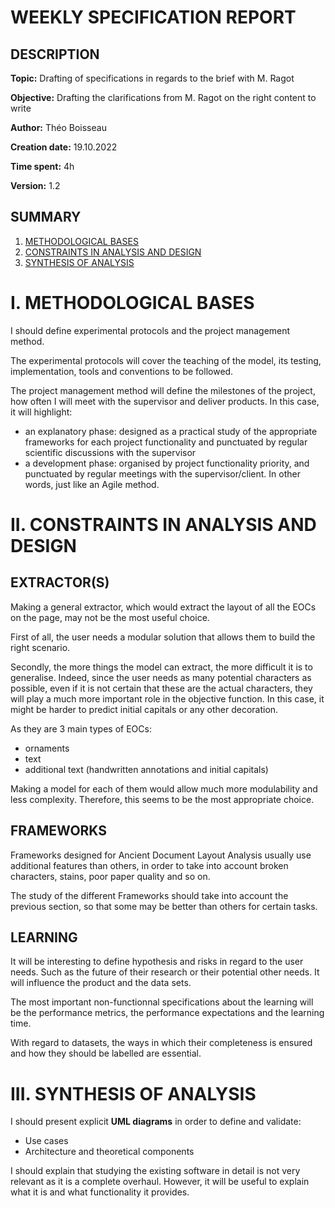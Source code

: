 # WEEKLY SPECIFICATION REPORT

## DESCRIPTION

**Topic:** Drafting of specifications in regards to the brief with M. Ragot

**Objective:** Drafting the clarifications from M. Ragot on the right content to write

**Author:** Théo Boisseau

**Creation date:** 19.10.2022

**Time spent:** 4h

**Version:** 1.2

## SUMMARY

1. [METHODOLOGICAL BASES](#I.)
2. [CONSTRAINTS IN ANALYSIS AND DESIGN](#II.)
3. [SYNTHESIS OF ANALYSIS](#III.)


# I. METHODOLOGICAL BASES <a id="I."></a>

I should define experimental protocols and the project management method.

The experimental protocols will cover the teaching of the model, its testing, implementation, tools and conventions to be followed.

The project management method will define the milestones of the project, how often I will meet with the supervisor and deliver products.
In this case, it will highlight:
- an explanatory phase: designed as a practical study of the appropriate frameworks for each project functionality and punctuated by regular scientific discussions with the supervisor
- a development phase: organised by project functionality priority, and punctuated by regular meetings with the supervisor/client. In other words, just like an Agile method.


# II. CONSTRAINTS IN ANALYSIS AND DESIGN <a id="II."></a>

## EXTRACTOR(S)

Making a general extractor, which would extract the layout of all the EOCs on the page, may not be the most useful choice.

First of all, the user needs a modular solution that allows them to build the right scenario.

Secondly, the more things the model can extract, the more difficult it is to generalise.
Indeed, since the user needs as many potential characters as possible, even if it is not certain that these are the actual characters, they will play a much more important role in the objective function.
In this case, it might be harder to predict initial capitals or any other decoration.

As they are 3 main types of EOCs:
- ornaments
- text
- additional text (handwritten annotations and initial capitals)

Making a model for each of them would allow much more modulability and less complexity.
Therefore, this seems to be the most appropriate choice.


## FRAMEWORKS <a id="II.FRAMEWORKS"></a>

Frameworks designed for Ancient Document Layout Analysis usually use additional features than others, in order to take into account broken characters, stains, poor paper quality and so on.

The study of the different Frameworks should take into account the previous section, so that some may be better than others for certain tasks.


## LEARNING <a id="II.LEARNING"></a>

It will be interesting to define hypothesis and risks in regard to the user needs.
Such as the future of their research or their potential other needs.
It will influence the product and the data sets.

The most important non-functionnal specifications about the learning will be the performance metrics, the performance expectations and the learning time.

With regard to datasets, the ways in which their completeness is ensured and how they should be labelled are essential.


# III. SYNTHESIS OF ANALYSIS <a id="III."></a>

I should present explicit **UML diagrams** in order to define and validate:
- Use cases
- Architecture and theoretical components

I should explain that studying the existing software in detail is not very relevant as it is a complete overhaul.
However, it will be useful to explain what it is and what functionality it provides.

